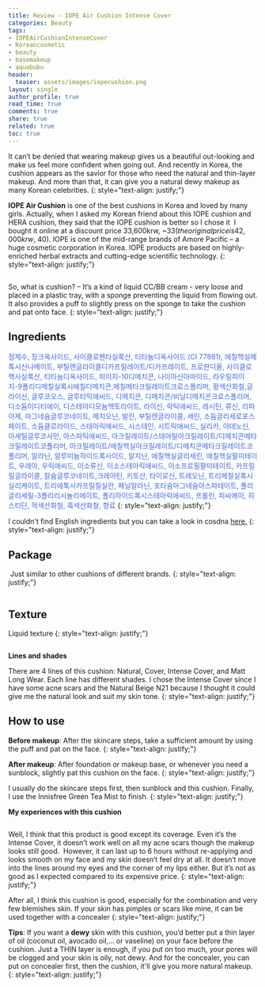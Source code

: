 ```yaml
---
title: Review - IOPE Air Cushion Intense Cover
categories: Beauty
tags:
- IOPEAirCushionIntenseCover
- Koreancosmetic
- beauty
- basemakeup
- aquabubu
header:
  teaser: assets/images/iopecushion.png
layout: single
author_profile: true
read_time: true
comments: true
share: true
related: true
toc: true
---
```


It can’t be denied that wearing makeup gives us a beautiful out-looking and make us feel more confident when going out. And recently in Korea, the cushion appears as the savior for those who need the natural and thin-layer makeup. And more than that, it can give you a natural dewy makeup as many Korean celebrities.
{: style="text-align: justify;"}

**IOPE Air Cushion** is one of the best cushions in Korea and loved by many girls. Actually, when I asked my Korean friend about this IOPE cushion and HERA cushion, they said that the IOPE cushion is better so I chose it  I bought it online at a discount price 33,600krw, ~$33 (the original price is 42,000krw, ~$40). IOPE is one of the mid-range brands of Amore Pacific – a huge cosmetic corporation in Korea. IOPE products are based on highly-enriched herbal extracts and cutting-edge scientific technology.
{: style="text-align: justify;"}

<figure style="width: 500px" class="align-center">
  <img src="{{ site.url }}{{ site.baseurl }}/assets/images/iopecushion-1.png" alt="">
  <figcaption></figcaption>
</figure>

So, what is cushion? – It’s a kind of liquid CC/BB cream - very loose and placed in a plastic tray, with a sponge preventing the liquid from flowing out. It also provides a puff to slightly press on the sponge to take the cushion and pat onto face.
{: style="text-align: justify;"}

## Ingredients

<span style="color:royalblue"> 정제수, 징크옥사이드, 사이클로펜타실록산, 티타늄디옥사이드 (CI 77891), 에칠헥실메톡시신나메이트, 부틸렌글라이콜디카프릴레이트/디카프레이트, 프로판디올, 사이클로헥사실록산, 티타늄디옥사이드, 피이지-10디메치콘, 나이아신아마이드, 라우릴피이지-9폴리디메칠실록시에칠디메치콘,메칠메타크릴레이트크로스폴리머, 황색산화철,글라이신, 글루코오스, 글루타믹애씨드, 디메치콘, 디메치콘/비닐디메치콘크로스폴리머, 디소듐이디티에이, 디스테아디모늄헥토라이트, 라이신, 락틱애씨드, 레시틴, 류신, 리파아제, 마그네슘글루코네이트, 메치오닌, 발린, 부틸렌글라이콜, 세린, 소듐글리세로포스페이트, 소듐클로라이드, 스테아릭애씨드, 시스테인, 시트릭애씨드, 실리카, 아데노신, 아세틸글루코사민, 아스파틱애씨드, 아크릴레이트/스테아릴아크릴레이트/디메치콘메타크릴레이트코폴리머, 아크릴레이트/에칠헥실아크릴레이트/디메치콘메타크릴레이트코폴리머, 알라닌, 알루미늄하이드록사이드, 알지닌, 에칠헥실글리세린, 에칠헥실팔미테이트, 우레아, 우릭애씨드, 이소류신, 이소스테아릭애씨드, 이소프로필팔미테이트, 카프릴릴글라이콜, 칼슘글루코네이트,크레아틴, 키토산, 타이로신, 트레오닌, 트리메칠실록시실리케이트, 트리에톡시카프릴릴실란, 페닐알라닌, 포타슘마그네슘아스파테이트, 폴리글리세릴-3폴리리시놀리에이트, 폴리하이드록시스테아릭애씨드, 프롤린, 피씨에이, 히스티딘, 적색산화철, 흑색산화철, 향료 </span>
{: style="text-align: justify;"}

I couldn't find English ingredients but you can take a look in cosdna  <a href="http://www.cosdna.com/eng/cosmetic_afe8286137.html" target="_blank"> here.</a> 
{: style="text-align: justify;"}

## Package

 Just similar to other cushions of different brands.
 {: style="text-align: justify;"}
 
 <figure style="width: 600px" class="align-center">
  <img src="{{ site.url }}{{ site.baseurl }}/assets/images/iopecushion-2.png" alt="">
  <figcaption> </figcaption>
</figure>

## Texture

Liquid texture
{: style="text-align: justify;"}

<figure style="width: 600px" class="align-center">
  <img src="{{ site.url }}{{ site.baseurl }}/assets/images/iopecushion-3.png" alt="">
  <figcaption> </figcaption>
</figure>

**Lines and shades**

There are 4 lines of this cushion: Natural, Cover, Intense Cover, and Matt Long Wear. Each line has different shades. I chose the Intense Cover since I have some acne scars and the Natural Beige N21 because I thought it could give me the natural look and suit my skin tone.
{: style="text-align: justify;"}

## How to use

**Before makeup**: After the skincare steps, take a sufficient amount by using the puff and pat on the face.
{: style="text-align: justify;"}

**After makeup**: After foundation or makeup base, or whenever you need a sunblock, slightly pat this cushion on the face.
{: style="text-align: justify;"}

I usually do the skincare steps first, then sunblock and this cushion. Finally, I use the Innisfree Green Tea Mist to finish.
{: style="text-align: justify;"}

**My experiences with this cushion**

<figure style="width: 600px" class="align-center">
  <img src="{{ site.url }}{{ site.baseurl }}/assets/images/iopecushion-4.png" alt="">
  <figcaption> </figcaption>
</figure>


Well, I think that this product is good except its coverage. Even it’s the Intense Cover, it doesn’t work well on all my acne scars though the makeup looks still good.  However, it can last up to 6 hours without re-applying and looks smooth on my face and my skin doesn’t feel dry at all. It doesn’t move into the lines around my eyes and the corner of my lips either. But it’s not as good as I expected compared to its expensive price.
{: style="text-align: justify;"}

After all, I think this cushion is good, especially for the combination and very few blemishes skin. If your skin has pimples or scars like mine, it can be used together with a concealer
{: style="text-align: justify;"}

**Tips**:  If you want a **dewy** skin with this cushion, you’d better put a thin layer of oil (coconut oil, avocado oil,… or vaseline) on your face before the cushion. Just a THIN layer is enough, if you put on too much, your pores will be clogged and your skin is oily, not dewy. And for the concealer, you can put on concealer first, then the cushion, it'll give you more natural makeup.
{: style="text-align: justify;"}